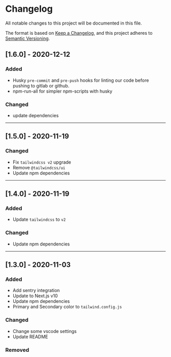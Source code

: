 # Changelog

All notable changes to this project will be documented in this file.

The format is based on [Keep a Changelog](https://keepachangelog.com/en/1.0.0/),
and this project adheres to [Semantic Versioning](https://semver.org/spec/v2.0.0.html).

## [1.6.0] - 2020-12-12

### Added

- Husky `pre-commit` and `pre-push` hooks for linting our code before pushing to gitlab or github.
- npm-run-all for simpler npm-scripts with husky

### Changed

- update dependencies

---

## [1.5.0] - 2020-11-19

### Changed

- Fix `tailwindcss v2` upgrade
- Remove `@tailwindcss/ui`
- Update npm dependencies

---

## [1.4.0] - 2020-11-19

### Added

- Update `tailwindcss` to `v2`

### Changed

- Update npm dependencies

---

## [1.3.0] - 2020-11-03

### Added

- Add sentry integration
- Update to Next.js v10
- Update npm dependencies
- Primary and Secondary color to `tailwind.config.js`

### Changed

- Change some vscode settings
- Update README

### Removed
